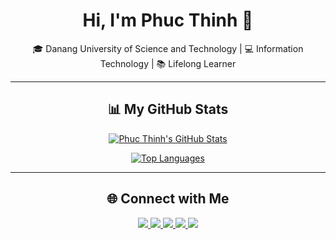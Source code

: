 <h1 align="center">Hi, I'm Phuc Thinh 👋</h1>

<p align="center">
  🎓 Danang University of Science and Technology | 💻 Information Technology | 📚 Lifelong Learner
</p>

---

<h2 align="center">📊 My GitHub Stats</h2>

<p align="center">
  <a href="#">
    <img src="https://github-readme-stats.vercel.app/api?username=thinhgangg&theme=radical&hide_border=false&include_all_commits=true&count_private=true" alt="Phuc Thinh's GitHub Stats" />
  </a>
</p>

<p align="center">
  <a href="#">
    <img src="https://github-readme-stats.vercel.app/api/top-langs/?username=thinhgangg&theme=radical&hide_border=false&layout=compact" alt="Top Languages" />
  </a>
</p>

---

<h2 align="center">🌐 Connect with Me</h2>

<p align="center">
  <a href="https://www.linkedin.com/in/your-linkedin">
    <img src="https://img.shields.io/badge/LinkedIn-0077B5?style=for-the-badge&logo=linkedin&logoColor=white"/>
  </a>
  <a href="https://www.facebook.com/maithinhh/">
    <img src="https://img.shields.io/badge/Facebook-1877F2?style=for-the-badge&logo=facebook&logoColor=white"/>
  </a>
  <a href="https://www.instagram.com/thinhgangg/">
    <img src="https://img.shields.io/badge/Instagram-E4405F?style=for-the-badge&logo=instagram&logoColor=white"/>
  </a>
  <a href="https://www.youtube.com/@thinhgangg">
    <img src="https://img.shields.io/badge/YouTube-FF0000?style=for-the-badge&logo=youtube&logoColor=white"/>
  </a>
  <a href="mailto:phucthinhmai00@gmail.com">
    <img src="https://img.shields.io/badge/Gmail-D14836?style=for-the-badge&logo=gmail&logoColor=white"/>
  </a>
</p>
